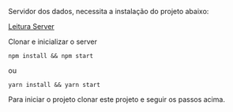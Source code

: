 Servidor dos dados, necessita a instalação do projeto abaixo:

[Leitura Server](https://github.com/udacity/reactnd-project-readable-starter)

Clonar e inicializar o server

    npm install && npm start

ou

    yarn install && yarn start

Para iniciar o projeto clonar este projeto e seguir os passos acima.
